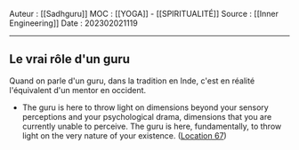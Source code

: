 Auteur : [[Sadhguru]]
MOC : [[YOGA]] - [[SPIRITUALITÉ]]
Source : [[Inner Engineering]]
Date : 202302021119
***

## Le vrai rôle d'un guru 
Quand on parle d'un guru, dans la tradition en Inde, c'est en réalité l'équivalent d'un mentor en occident. 

- The guru is here to throw light on dimensions beyond your sensory perceptions and your psychological drama, dimensions that you are currently unable to perceive. The guru is here, fundamentally, to throw light on the very nature of your existence. ([Location 67](https://readwise.io/to_kindle?action=open&asin=B01B0K98D8&location=67))